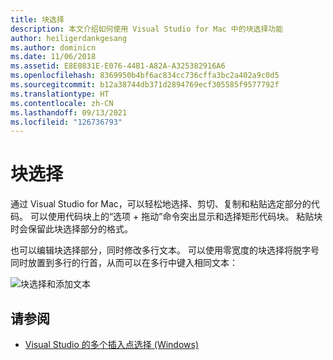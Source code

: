 ```yaml
---
title: 块选择
description: 本文介绍如何使用 Visual Studio for Mac 中的块选择功能
author: heiligerdankgesang
ms.author: dominicn
ms.date: 11/06/2018
ms.assetid: E8E0831E-E076-44B1-A82A-A325382916A6
ms.openlocfilehash: 8369950b4bf6ac834cc736cffa3bc2a402a9c0d5
ms.sourcegitcommit: b12a38744db371d2894769ecf305585f9577792f
ms.translationtype: HT
ms.contentlocale: zh-CN
ms.lasthandoff: 09/13/2021
ms.locfileid: "126736793"
---
```

# <a name="block-selection"></a>块选择

通过 Visual Studio for Mac，可以轻松地选择、剪切、复制和粘贴选定部分的代码。 可以使用代码块上的“选项 + 拖动”命令突出显示和选择矩形代码块。 粘贴块时会保留此块选择部分的格式。

也可以编辑块选择部分，同时修改多行文本。 可以使用零宽度的块选择将脱字号同时放置到多行的行首，从而可以在多行中键入相同文本：

![块选择和添加文本](media/source-editor-image16.png)

## <a name="see-also"></a>请参阅

- [Visual Studio 的多个插入点选择 (Windows)](/visualstudio/ide/finding-and-replacing-text#multi-caret-selection)
